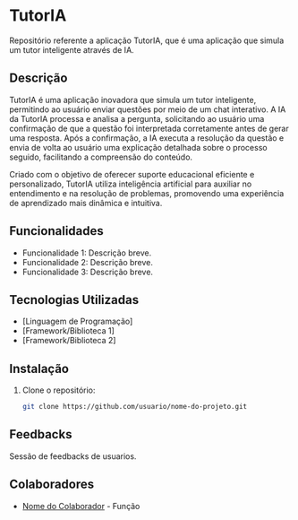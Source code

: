 # TutorIA
Repositório referente a aplicação TutorIA, que é uma aplicação que simula um tutor inteligente através de IA.

## Descrição
TutorIA é uma aplicação inovadora que simula um tutor inteligente, permitindo ao usuário enviar questões por meio de um chat interativo. A IA da TutorIA processa e analisa a pergunta, solicitando ao usuário uma confirmação de que a questão foi interpretada corretamente antes de gerar uma resposta. Após a confirmação, a IA executa a resolução da questão e envia de volta ao usuário uma explicação detalhada sobre o processo seguido, facilitando a compreensão do conteúdo. 

Criado com o objetivo de oferecer suporte educacional eficiente e personalizado, TutorIA utiliza inteligência artificial para auxiliar no entendimento e na resolução de problemas, promovendo uma experiência de aprendizado mais dinâmica e intuitiva.

## Funcionalidades
- Funcionalidade 1: Descrição breve.
- Funcionalidade 2: Descrição breve.
- Funcionalidade 3: Descrição breve.

## Tecnologias Utilizadas
- [Linguagem de Programação]
- [Framework/Biblioteca 1]
- [Framework/Biblioteca 2]

## Instalação
1. Clone o repositório:
   ```bash
   git clone https://github.com/usuario/nome-do-projeto.git

## Feedbacks
Sessão de feedbacks de usuarios.

## Colaboradores
- [Nome do Colaborador](link-do-perfil) - Função

